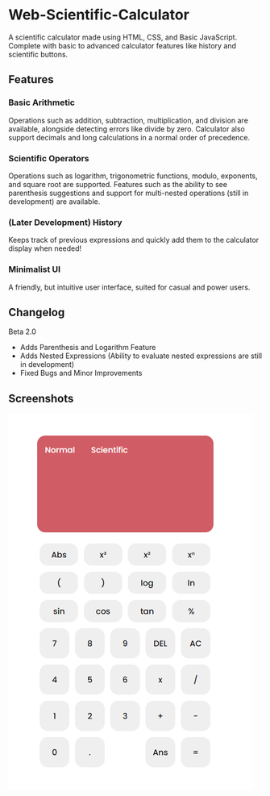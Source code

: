 # Web-Scientific-Calculator
A scientific calculator made using HTML, CSS, and Basic JavaScript. Complete with basic to advanced calculator features like history and scientific buttons.

## Features
### Basic Arithmetic
Operations such as addition, subtraction, multiplication, and division are available, alongside detecting errors like divide by zero. Calculator also support decimals and long calculations in a normal order of precedence.

### Scientific Operators
Operations such as logarithm, trigonometric functions, modulo, exponents, and square root are supported. Features such as the ability to see parenthesis suggestions and support for multi-nested operations (still in development) are available.

### (Later Development) History
Keeps track of previous expressions and quickly add them to the calculator display when needed!

### Minimalist UI
A friendly, but intuitive user interface, suited for casual and power users.

## Changelog
Beta 2.0
- Adds Parenthesis and Logarithm Feature
- Adds Nested Expressions (Ability to evaluate nested expressions are still in development)
- Fixed Bugs and Minor Improvements

## Screenshots
![alt text](image.png)